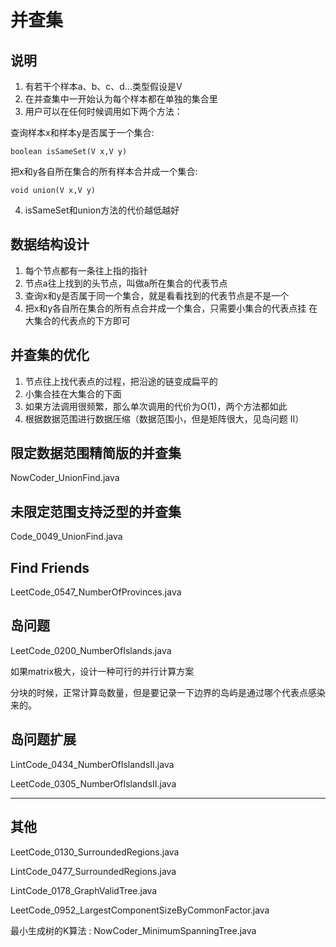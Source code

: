 # 并查集

## 说明

1. 有若干个样本a、b、c、d…类型假设是V
2. 在并查集中一开始认为每个样本都在单独的集合里
3. 用户可以在任何时候调用如下两个方法：

查询样本x和样本y是否属于一个集合:

```
boolean isSameSet(V x,V y)
```

把x和y各自所在集合的所有样本合并成一个集合:

```
void union(V x,V y) 
```

4. isSameSet和union方法的代价越低越好

## 数据结构设计

1. 每个节点都有一条往上指的指针
2. 节点a往上找到的头节点，叫做a所在集合的代表节点
3. 查询x和y是否属于同一个集合，就是看看找到的代表节点是不是一个
4. 把x和y各自所在集合的所有点合并成一个集合，只需要小集合的代表点挂 在大集合的代表点的下方即可

## 并查集的优化

1. 节点往上找代表点的过程，把沿途的链变成扁平的
2. 小集合挂在大集合的下面
3. 如果方法调用很频繁，那么单次调用的代价为O(1)，两个方法都如此
4. 根据数据范围进行数据压缩（数据范围小，但是矩阵很大，见岛问题 II）

## 限定数据范围精简版的并查集

NowCoder_UnionFind.java

## 未限定范围支持泛型的并查集

Code_0049_UnionFind.java

## Find Friends

LeetCode_0547_NumberOfProvinces.java

## 岛问题

LeetCode_0200_NumberOfIslands.java

如果matrix极大，设计一种可行的并行计算方案

分块的时候，正常计算岛数量，但是要记录一下边界的岛屿是通过哪个代表点感染来的。

## 岛问题扩展

LintCode_0434_NumberOfIslandsII.java

LeetCode_0305_NumberOfIslandsII.java

---

## 其他

LeetCode_0130_SurroundedRegions.java

LintCode_0477_SurroundedRegions.java

LintCode_0178_GraphValidTree.java

LeetCode_0952_LargestComponentSizeByCommonFactor.java

最小生成树的K算法 : NowCoder_MinimumSpanningTree.java
